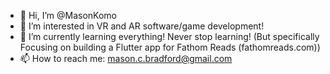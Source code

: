 - 👋 Hi, I’m @MasonKomo
- 👀 I’m interested in VR and AR software/game development!
- 🌱 I’m currently learning everything! Never stop learning! (But specifically Focusing on building a Flutter app for Fathom Reads (fathomreads.com))
- 📫 How to reach me: mason.c.bradford@gmail.com

<!---
MasonKomo/MasonKomo is a ✨ special ✨ repository because its `README.md` (this file) appears on your GitHub profile.
You can click the Preview link to take a look at your changes.
--->
